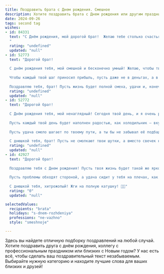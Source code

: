 ```yaml
---
title: Поздравить брата c Днем рождения. Смешное
description: Хотите поздравить брата c Днем рождения или другим праздником? Наш ИИ создаст незабываемое поздравление, а вы обязательно выделитесь среди других.  
date: 2024-09-26
tags: second tag
wishes:
- id: 84331
  text: "С Днём рождения, мой дорогой брат!  Желаю тебе столько счастья, сколько ты съел за всю свою жизнь конфет (плюс ещё одну, на всякий случай).  Пусть твой год будет полон приключений,  смеха и  минимального количества беспорядка в твоей комнате (шутка!).  Короче,  будь здоров, богат (хотя бы на шоколадки) и счастлив, как слон в магазине фарфора!
  "
  rating: "undefined"
  updated: "null"
- id: 52773
  text: "Дорогой брат!
  
  С днём рождения тебя, мой смешной и бесконечно умный! Желаю, чтобы твоя жизнь была такой же яркой, как твоя коллекция пустых банок из-под пива! Пусть каждый день дарит тебе новые приключения, а каждая новая идея становится миллиардной, даже если бредовая!
  
  Чтобы каждый твой шаг приносил прибыль, пусть даже не в деньгах, а в улыбках окружающих! Желаю здоровья, чтобы хватало на все твои «фееричные» задумки, а счастья — на запасной вариант! Ну и не забывай, что в нашей семье ты всё равно самый младший, даже если за год стал на целый год старше!
  
  Поздравляю тебя, брат! Пусть жизнь будет полной смеха, удачи и, конечно, сладостей!"
  rating: "undefined"
  updated: "null"
- id: 52772
  text: "Дорогой брат!
  
  С Днём рождения тебя, мой ненаглядный! Сегодня твой день, и я очень рад, что ты остался на этой планете ещё на один год! Желаю тебе, чтобы твои амбиции всегда были выше твоих отметок, а настроение — всегда лучше, чем погода за окном!
  
  Пусть каждый твой день будет наполнен радостью, как холодильник — вкусняшками после твоих гастрономических \"экспериментов\". Желаю, чтобы твоя жизнь была такой же яркой, как твоя неконтролируемая любовь к просмотру сериалов вместо выполнения домашних заданий!
  
  Пусть удача смело шагает по твоему пути, а ты бы не забывал её подбадривать, размахивая за ней плиткой шоколада! Да и чтобы на работу ты ходил с такой же охотой, с какой я отправляю тебе этот поздравительный смс!
  
  С днюшкой тебя, брат! Пусть не смолкают твои шутки, а вместо свечек на торте пусть горит твоя светлая голова!"
  rating: "undefined"
  updated: "null"
- id: 42927
  text: "Дорогой брат!
  
  Поздравляю тебя с Днем рождения! Пусть твоя жизнь будет такой же яркой, как твои попытки на кухне приготовить что-то съедобное! Желаю тебе, чтобы каждое утро начиналось с кофе, который не похож на «гадость заводского производства», а каждая идея была столь же гениальна, как твои планы на испугать меня до смерти!
  
  Пусть проблемы обходят стороной, а удача сидит у тебя на плечах, как невыносимый, но любимый груз! Желаю здоровья, счастья и много-много поводов для смеха, ведь именно смех — это лучшее лекарство, особенно когда ты ищешь способ скрыть свои фиаско!
  
  С днюшкой тебя, хитрожопый! Жги на полную катушку! 🎉🥳"
  rating: "0"
  updated: "null"

selectedValues:
  recipients: "brata"
  holidays: "s-dnem-rozhdeniya"
  professions: "ne-vazhno"
  style: "smeshnoje"

---
```


Здесь вы найдете отличную подборку поздравлений на любой случай. 
Хотите поздравить друга с днём рождения, коллегу с профессиональным праздником или близких с Новым годом? У нас есть всё, чтобы сделать ваш поздравительный текст незабываемым. Выбирайте нужную категорию и находите лучшие слова для ваших близких и друзей!
